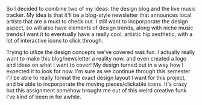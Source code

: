<p>So I decided to combine two of my ideas: the design blog and the live music tracker. My idea is that it'll be a blog-style newsletter that announces local artists that are a must to check out. I still want to incporporate the design aspect, so will also have elements of design trends, along with niche music trends.I want it to eventually have a really cool, artistic hip aesthetic, with a lot of interactive icons to click through.</p>

<p>Trying to utlize the design concepts we've covered was fun. I actually really want to make this blog/newsletter a reality now, and even created a logo and ideas on what I want to cover! My design turned out in a way how I expected it to look for now. I'm sure as we continue through this semester I'll be able to really format the exact design layout I want for this project, and be able to incporporate the moving pieces/clickable icons. It's crazy but this assignment somehow brought me out of this weird creative funk I've kind of been in for awhile.</p>